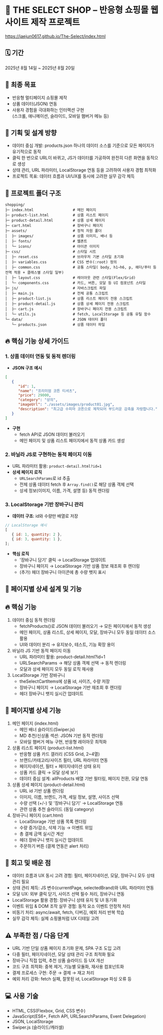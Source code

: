 # 🛒 THE SELECT SHOP – 반응형 쇼핑몰 웹사이트 제작 프로젝트

https://jaejun0617.github.io/The-Select/index.html

## 🗓 기간

2025년 8월 14일 ~ 2025년 8월 20일

## 📝 최종 목표

- 반응형 멀티페이지 쇼핑몰 제작
- 상품 데이터(JSON) 연동
- 사용자 경험을 극대화하는 인터랙션 구현  
  (스크롤, 애니메이션, 슬라이드, 모바일 햄버거 메뉴 등)

## 🧠 기획 및 설계 방향

- 데이터 중심 개발: products.json 하나의 데이터 소스를 기준으로 모든 페이지가 유기적으로 동작
- 클릭 한 번으로 URL이 바뀌고, JS가 데이터를 가공하여 완전히 다른 화면을 동적으로 생성
- 상태 관리, URL 파라미터, LocalStorage 연동 등을 고려하여 사용자 경험 최적화
- 프로젝트 목표: 데이터 흐름과 UI/UX를 동시에 고려한 실무 감각 체득

## 📂 프로젝트 폴더 구조

```
shopping/
├─ index.html                  # 메인 페이지
├─ product-list.html           # 상품 리스트 페이지
├─ product-detail.html         # 상품 상세 페이지
├─ cart.html                   # 장바구니 페이지
├─ assets/                     # 정적 자원 폴더
│  ├─ images/                  # 상품 이미지, 배너 등
│  ├─ fonts/                   # 웹폰트
│  └─ icons/                   # 아이콘 이미지
├─ css/                        # 스타일 시트
│  ├─ reset.css                # 브라우저 기본 스타일 초기화
│  ├─ variables.css            # CSS 변수(:root) 정의
│  ├─ common.css               # 공통 스타일( body, h1~h6, p, 헤더/푸터 등 전역 적용 + 클래스별 스타일 일부)
│  ├─ layout.css               # 레이아웃 관련 스타일(Flex/Grid)
│  └─ components.css           # 카드, 버튼, 모달 등 UI 컴포넌트 스타일
├─ js/                         # 자바스크립트 파일
│  ├─ main.js                  # 전체 공통 스크립트
│  ├─ product-list.js          # 상품 리스트 페이지 전용 스크립트
│  ├─ product-detail.js        # 상품 상세 페이지 전용 스크립트
│  ├─ cart.js                  # 장바구니 페이지 전용 스크립트
│  └─ utils.js                 # fetch, LocalStorage 등 공통 유틸 함수
└─ data/                       # JSON 데이터 폴더
   └─ products.json            # 상품 데이터 파일
```

## 🔥 핵심 기능 상세 가이드

### 1. 상품 데이터 연동 및 동적 렌더링

- **JSON 구조 예시**

```json
[
   {
      "id": 1,
      "name": "프리미엄 코튼 티셔츠",
      "price": 29000,
      "category": "상의",
      "imageUrl": "./assets/images/product01.jpg",
      "description": "최고급 수피마 코튼으로 제작되어 부드러운 감촉을 자랑합니다."
   }
]
```

- **구현**
   - fetch API로 JSON 데이터 불러오기
   - 메인 페이지 및 상품 리스트 페이지에서 동적 상품 카드 생성

### 2. 바닐라 JS로 구현하는 동적 페이지 이동

- URL 파라미터 활용: `product-detail.html?id=1`
- **상세 페이지 로직**
   - `URLSearchParams`로 id 추출
   - 전체 상품 데이터 fetch 후 `Array.find()`로 해당 상품 객체 선택
   - 상세 정보(이미지, 이름, 가격, 설명 등) 동적 렌더링

### 3. LocalStorage 기반 장바구니 관리

- **데이터 구조**: id와 수량만 배열로 저장

```javascript
// LocalStorage 예시
[
   { id: 1, quantity: 2 },
   { id: 3, quantity: 1 },
];
```

- **핵심 로직**
   - '장바구니 담기' 클릭 → LocalStorage 업데이트
   - 장바구니 페이지 → LocalStorage 기반 상품 정보 재조회 후 렌더링
   - (추가) 헤더 장바구니 아이콘에 총 수량 뱃지 표시

## 📄 페이지별 상세 설계 및 기능

## 🔥 핵심 기능

1. 데이터 중심 동적 렌더링
   - fetchProducts()로 JSON 데이터 불러오기 → 모든 페이지에서 동적 생성
   - 메인 페이지, 상품 리스트, 상세 페이지, 모달, 장바구니 모두 동일 데이터 소스 활용
   - UI와 데이터 분리 → 유지보수, 테스트, 기능 확장 용이
2. 바닐라 JS 기반 동적 페이지 이동
   - URL 파라미터 활용: product-detail.html?id=1
   - URLSearchParams → 해당 상품 객체 선택 → 동적 렌더링
   - 모달과 상세 페이지 모두 동일 로직 재사용
3. LocalStorage 기반 장바구니
   - theSelectCartItems에 상품 id, 사이즈, 수량 저장
   - 장바구니 페이지 → LocalStorage 기반 재조회 후 렌더링
   - 헤더 장바구니 뱃지 실시간 업데이트

## 📄 페이지별 상세 기능

1. 메인 페이지 (index.html)
   - 메인 배너 슬라이드(Swiper.js)
   - MD 추천/신상품 섹션: JSON 기반 동적 렌더링
   - 모바일 햄버거 메뉴 구현, 반응형 레이아웃 최적화
2. 상품 리스트 페이지 (product-list.html)
   - 반응형 상품 카드 갤러리 (CSS Grid, 2~4열)
   - 브랜드/카테고리/사이즈 필터, URL 파라미터 연동
   - 페이지네이션, 필터 + 페이지네이션 상태 유지
   - 상품 카드 클릭 → 모달 상세 보기
   - 데이터 중심 설계: allProducts 배열 기반 필터링, 페이지 전환, 모달 연동
3. 상품 상세 페이지 (product-detail.html)
   - URL id 기반 상품 렌더링
   - 이미지, 이름, 브랜드, 가격, 세일 정보, 설명, 사이즈 선택
   - 수량 선택 (+/-) 및 '장바구니 담기' → LocalStorage 연동
   - 관련 상품 추천 슬라이드 (동일 category)
4. 장바구니 페이지 (cart.html)
   - LocalStorage 기반 상품 목록 렌더링
   - 수량 증가/감소, 삭제 기능 → 이벤트 위임
   - 총 결제 금액 실시간 계산
   - 헤더 장바구니 뱃지 실시간 업데이트
   - 주문하기 버튼 (결제 연동은 alert 처리)

## 🧠 회고 및 배운 점

- 데이터 흐름과 UX 동시 고려 경험: 필터, 페이지네이션, 모달, 장바구니 모두 상태 관리 필요
- 상태 관리 체득: JS 변수(currentPage, selectedBrand)와 URL 파라미터 연동
- 모달 UX: 외부 클릭 닫기, 사이즈 선택 필수 처리, 장바구니 연동
- LocalStorage 활용 경험: 장바구니 상태 유지 및 UI 동기화
- 이벤트 위임 & DOM 조작 실무 경험: 동적 요소 이벤트 안정적 처리
- 비동기 처리: async/await, fetch, 디버깅, 예외 처리 반복 학습
- 실무 감각 체득: 실제 쇼핑몰처럼 UX 디테일 고려

## ⚠ 부족한 점 / 다음 단계

- URL 기반 단일 상품 페이지 초기화 문제, SPA 구조 도입 고려
- 다중 필터, 페이지네이션, 모달 상태 관리 구조 최적화 필요
- 장바구니 직접 입력, 추천 상품 슬라이드 등 UX 개선
- 코드 구조 최적화: 중복 제거, 기능별 모듈화, 재사용 컴포넌트화
- 결제 프로세스 구현: 주문 → 결제 → 재고 처리
- 예외 처리 강화: fetch 실패, 잘못된 id, LocalStorage 파싱 오류 등

## 💻 사용 기술

- HTML, CSS(Flexbox, Grid, CSS 변수)
- JavaScript(ES6+, Fetch API, URLSearchParams, Event Delegation)
- JSON, LocalStorage
- Swiper.js (슬라이드/캐러셀)
